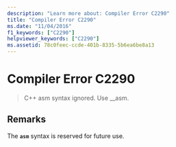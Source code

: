 ```yaml
---
description: "Learn more about: Compiler Error C2290"
title: "Compiler Error C2290"
ms.date: "11/04/2016"
f1_keywords: ["C2290"]
helpviewer_keywords: ["C2290"]
ms.assetid: 78c0feec-ccde-401b-8335-5b6ea6be8a13
---
```

# Compiler Error C2290

> C++ asm syntax ignored. Use __asm.

## Remarks

The **`asm`** syntax is reserved for future use.
